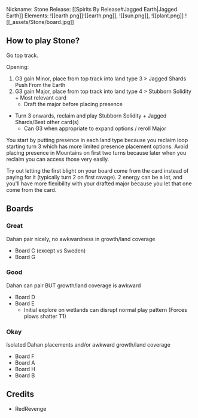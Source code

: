 
Nickname: Stone
Release: [[Spirits By Release#Jagged Earth|Jagged Earth]]
Elements: ![[earth.png]]![[earth.png]], ![[sun.png]], ![[plant.png]]
![[_assets/Stone/board.jpg]]

## How to play Stone?
Go top track.

Opening:
1. G3 gain Minor, place from top track into land type 3 > Jagged Shards Push From the Earth
2. G3 gain Major, place from top track into land type 4 > Stubborn Solidity + Most relevant card
	- Draft the major before placing presence
- Turn 3 onwards, reclaim and play Stubborn Solidity + Jagged Shards/Best other card(s)
	- Can G3 when appropriate to expand options / reroll Major

You start by putting presence in each land type because you reclaim loop starting turn 3 which has more limited presence placement options. Avoid placing presence in Mountains on first two turns because later when you reclaim you can access those very easily.

Try out letting the first blight on your board come from the card instead of paying for it (typically turn 2 on first ravage). 2 energy can be a lot, and you'll have more flexibility with your drafted major because you let that one come from the card.

## Boards
### Great
Dahan pair nicely, no awkwardness in growth/land coverage
- Board C (except vs Sweden)
- Board G

### Good
Dahan can pair BUT growth/land coverage is awkward
- Board D
- Board E
	- Initial explore on wetlands can disrupt normal play pattern (Forces plows shatter T1)

### Okay 
Isolated Dahan placements and/or awkward growth/land coverage
- Board F
- Board A
- Board H
- Board B




## Credits
- RedRevenge